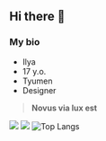 ## Hi there 👋

### My bio
- Ilya
- 17 y.o.
- Tyumen
- Designer


> **Novus via lux est**

![](https://media.discordapp.net/attachments/868894041725607997/1338404571784937494/image.png?ex=67dd0ee4&is=67dbbd64&hm=5fdea15e2f649d6e340b992413790fa7747066d26af4e8023f4486c9ca78b15d&=&format=webp&quality=lossless&width=1872&height=150)
![](https://media.discordapp.net/attachments/906537924999405568/1352189976489627708/latest.png?ex=67dd1c8c&is=67dbcb0c&hm=1e12bf186fb9ed56c19795503c149bc6689d797b87444350c2c1af92edf45e47&=&format=webp&quality=lossless)
![Top Langs](https://github-readme-stats.vercel.app/api/top-langs/?username=vxrfunftausend)



